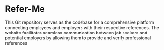 # Refer-Me
This Git repository serves as the codebase for a comprehensive platform connecting employees and employers with their respective references. The website facilitates seamless communication between job seekers and potential employers by allowing them to provide and verify professional references
